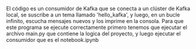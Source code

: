 El código es un consumidor de Kafka que se conecta a un clúster de Kafka local, se suscribe a un tema llamado 'hello_kafka', y luego, en un bucle infinito, escucha mensajes nuevos y los imprime en la consola.
Para que este programa se ejecute correctamente primero tenemos que ejecutar el archivo main.py que contiene la logica del proyecto, y luego ejecutar el consumidor que es el notebook.ipynb

